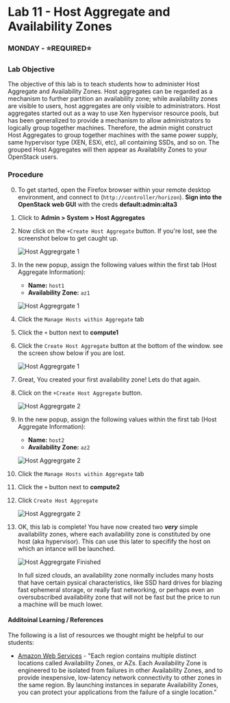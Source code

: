 # Lab 11 - Host Aggregate and Availability Zones

### MONDAY - &#x2B50;REQUIRED&#x2B50;

### Lab Objective

The objective of this lab is to teach students how to administer Host Aggregate and Availability Zones. Host aggregates can be regarded as a mechanism to further partition an availability zone; while availability zones are visible to users, host aggregates are only visible to administrators. Host aggregates started out as a way to use Xen hypervisor resource pools, but has been generalized to provide a mechanism to allow administrators to logically group together machines. Therefore, the admin might construct Host Aggregates to group together machines with the same power supply, same hypervisor type (XEN, ESXi, etc), all containing SSDs, and so on. The grouped Host Aggregates will then appear as Availablity Zones to your OpenStack users. 

### Procedure

0. To get started, open the Firefox browser within your remote desktop environment, and connect to (`http://controller/horizon`). **Sign into the OpenStack web GUI** with the creds **default:admin:alta3**

0. Click to **Admin > System > Host Aggregates**

0. Now click on the `+Create Host Aggregate` button. If you're lost, see the screenshot below to get caught up.

    ![Host Aggregrgate 1](https://alta3.com/static/images/host_aggrate-lab_1.png)

0. In the new popup, assign the following values within the first tab (Host Aggregate Information):
    - **Name:** `host1` 
    - **Availability Zone:** `az1`

    ![Host Aggregrgate 1](https://alta3.com/static/images/host_aggrate-lab_2.png)

0. Click the `Manage Hosts within Aggregate` tab

0. Click the `+` button next to **compute1**

0. Click the `Create Host Aggregate` button at the bottom of the window. see the screen show below if you are lost.

    ![Host Aggregrgate 1](https://alta3.com/static/images/host_aggrate-lab_3.png)

0. Great, You created your first availability zone! Lets do that again.

0. Click on the `+Create Host Aggregate` button.

    ![Host Aggregrgate 2](https://alta3.com/static/images/host_aggrate-lab_4.png)

0. In the new popup, assign the following values within the first tab (Host Aggregate Information):
    - **Name:** `host2` 
    - **Availability Zone:** `az2`

    ![Host Aggregrgate 2](https://alta3.com/static/images/host_aggrate-lab_5.png)

0. Click the `Manage Hosts within Aggregate` tab

0. Click the `+` button next to **compute2**

0. Click `Create Host Aggregate`

    ![Host Aggregrgate 2](https://alta3.com/static/images/host_aggrate-lab_6.png)

0. OK, this lab is complete! You have now created two ***very*** simple availability zones, where each availability zone is constituted by one host (aka hypervisor). This can use this later to specifify the host on which an intance will be launched. 

    ![Host Aggregrgate Finished](https://alta3.com/static/images/host_aggrate-lab_7.png)

    >
    In full sized clouds, an availability zone normally includes many hosts that have certain pysical characteristics, like SSD hard drives for blazing fast ephemeral storage, or really fast networking, or perhaps even an oversubscribed availability zone that will not be fast but the price to run a machine will be much lower. 

#### Additoinal Learning / References

The following is a list of resources we thought might be helpful to our students:

* [Amazon Web Services](http://docs.aws.amazon.com/AmazonRDS/latest/UserGuide/Concepts.RegionsAndAvailabilityZones.html) - "Each region contains multiple distinct locations called Availability Zones, or AZs. Each Availability Zone is engineered to be isolated from failures in other Availability Zones, and to provide inexpensive, low-latency network connectivity to other zones in the same region. By launching instances in separate Availability Zones, you can protect your applications from the failure of a single location.”
